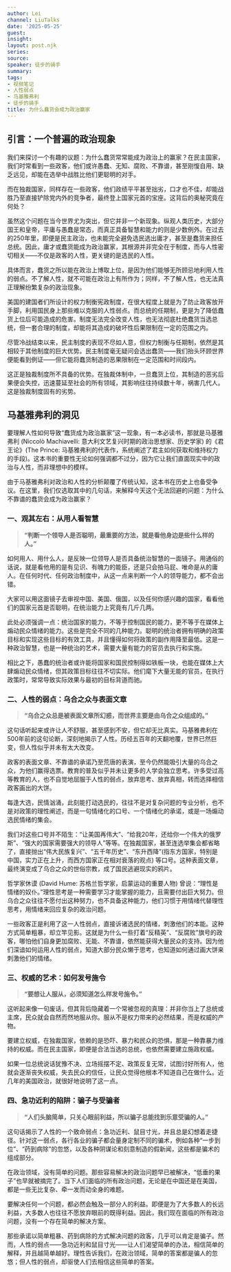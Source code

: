 ```yaml
---
author: Lei
channel: LiuTalks
date: '2025-05-25'
guest: 
insight: 
layout: post.njk
series: 
source: 
speaker: 徒步的骑手
summary: 
tags:
- 视频笔记
- 人性弱点
- 马基雅弗利
- 徒步的骑手
title: 为什么蠢货会成为政治赢家
---
```



## 引言：一个普遍的政治现象

我们来探讨一个有趣的议题：为什么蠢货常常能成为政治上的赢家？在民主国家，我们时常看到一些政客，他们或许愚蠢、无知、腐败、不靠谱，甚至刚愎自用、缺乏远见，却能在选举中战胜比他们更聪明的对手。

而在独裁国家，同样存在一些政客，他们政绩平平甚至拙劣，口才也不佳，却能战胜乃至直接铲除党内外的竞争者，最终登上国家元首的宝座。这背后的奥秘究竟在何处？

虽然这个问题在当今世界尤为突出，但它并非一个新现象。纵观人类历史，大部分国王和皇帝，平庸与愚蠢是常态，而真正具备智慧和能力的则是少数例外。在过去的250年里，即便是民主政治，也未能完全避免选民选出庸才，甚至是蠢货来担任总统。因此，庸才或蠢货能成为政治赢家，其根源并非完全在于制度，而与人性密切相关——不仅是政客的人性，更关键的是选民的人性。

具体而言，蠢货之所以能在政治上博取上位，是因为他们能够无所顾忌地利用人性的弱点。不了解人性，就不可能在政治上有所作为；同样，不了解人性，也无法真正理解纷繁复杂的政治现象。

美国的建国者们所设计的权力制衡宪政制度，在很大程度上就是为了防止政客放开手脚，利用国民身上那些难以克服的人性弱点。而总统的任期制，更是为了降低蠢货上位后可能造成的危害。制度无法完全改变人性，也无法彻底杜绝蠢货当选总统，但一套合理的制度，却能将其造成的破坏性后果限制在一定的范围之内。

尽管冷战结束以来，民主制度的表现不尽如人意，但权力制衡与任期制，依然是其相较于其他制度的巨大优势。民主制度毫无疑问会选出蠢货——我们抬头环顾世界便能看到例证——但它能将蠢货制造的恶果限制在一定范围和时间段内。

这正是独裁制度所不具备的优势。在独裁体制中，一旦蠢货上位，其制造的恶劣后果便会失控，迅速蔓延至社会的所有领域，其影响往往持续数十年，祸害几代人。这是独裁制度固有的劣势。

## 马基雅弗利的洞见

要理解人性如何导致“蠢货成为政治赢家”这一现象，有一本必读书，那就是马基雅弗利 (Niccolò Machiavelli: 意大利文艺复兴时期的政治思想家、历史学家) 的《君王论》(The Prince: 马基雅弗利的代表作，系统阐述了君主如何获取和维持权力的手段)。这本书的重要性无论如何强调都不过分，因为它让我们直面现实中的政治与人性，而非理想中的模样。

由于马基雅弗利对政治和人性的分析颠覆了传统认知，这本书在历史上也备受争议。在这里，我们仅选取其中的几句话，来解释今天这个无法回避的问题：为什么不靠谱的蠢货会成为政治赢家？

### 一、观其左右：从用人看智慧

> **“判断一个领导人是否聪明，最重要的方法，就是看他身边是些什么样的人。”**

如何用人、用什么人，是反映一位领导人是否具备统治智慧的一面镜子。用通俗的话说，就是看他用的是有见识、有魄力的能臣，还是只会拍马屁、唯命是从的庸人。在任何时代、任何政治制度中，从这一点来判断一个人的领导能力，都不会出错。

大家可以用这面镜子去审视中国、美国、俄国，以及任何你感兴趣的国家，看看他们的国家元首是否聪明，在统治能力上究竟有几斤几两。

此处必须强调一点：统治国家的能力，不等于控制国民的能力，更不等于在媒体上煽动民众情绪的能力。这些是完全不同的几种能力。聪明的统治者拥有明确的政策目标和实现这些目标的有效工具，并且懂得如何将政策的副作用降至最低。这是一种政治智慧，也是一种统治的艺术，需要大量有能力的官员去执行和实施。

相比之下，愚蠢的统治者或许能将国家和国民控制得如铁板一块，也能在媒体上大肆煽动民众情绪，但其政策目标往往不切实际。他们麾下大量无能的官员，在执行政策时，常常导致实际效果与最初的目标背道而驰。

### 二、人性的弱点：乌合之众与表面文章

> **“乌合之众总是被表面文章所幻惑，而世界主要是由乌合之众组成的。”**

这句话听起来或许让人不舒服，甚至感到不安，但它却无比真实。马基雅弗利在500年前的这句论断，深刻地揭示了人性。历经五百年的天翻地覆，世界已然巨变，但人性似乎并未有太大改变。

政客的表面文章、不靠谱的承诺乃至荒唐的表演，至今仍然能吸引大量的乌合之众，为他们赢得选票。教育的普及似乎并未让更多的人学会独立思考。许多受过高等教育的人，也不自觉地屈服于人性的弱点，放弃思考、放弃真相，转而选择相信政客画出的大饼。

每逢大选，民情汹涌，此刻能打动选民的，往往不是对复杂问题的专业分析，也不是对政策的理性阐述，而是一句情绪化的口号、一个情绪化的承诺，或是一场煽动选民情绪的集会。

我们对这些口号并不陌生：“让美国再伟大”、“给我20年，还给你一个伟大的俄罗斯”、“强大的国家需要强大的领导人”等等。在独裁国家，甚至连选举集会都省略了，直接抛出“伟大民族复兴”、“五千年历史”、“东升西降”(指东方国家，特别是中国，实力正在上升，而西方国家正在相对衰落的观点) 等口号。这种表面文章，最终演变成了乌合之众的世俗宗教，成了国民逃避现实的鸦片。

哲学家休谟 (David Hume: 苏格兰哲学家，启蒙运动的重要人物) 曾说：“理性是情绪的奴仆。”理性思考是一种需要学习才能掌握的能力，且需要付出巨大努力。但乌合之众往往不愿付出这种努力，也不具备这种能力，他们习惯于用情绪代替理性思考，用情绪来回应复杂的政治问题。

一些政客正是利用了这一人性弱点，直接诉诸选民的情绪，刺激他们的本能。这种方式简单粗暴，却立竿见影。这就是为什么一些打着“反精英”、“反腐败”旗号的政客，哪怕他们自身更加腐败、无能、不靠谱，依然能获得大量民众的支持。因为他们深谙如何运用人性的弱点，知道大部分民众懒于思考，也知道如何通过画大饼来刺激他们的情绪。

### 三、权威的艺术：如何发号施令

> **“要想让人服从，必须知道怎么样发号施令。”**

这听起来像一句废话，但其背后隐藏着一个常被忽视的真理：并非你当上了总统或主席，民众就会自然而然地服从你。服从不是权力带来的必然结果，而是权威的产物。

要建立权威，在独裁国家，依赖的是恐吓、暴力和民众的恐惧，那是一种靠暴力维持的权威。而在民主国家，即便是合法当选的总统，也依然需要建立施政权威。

如果一位总统说话犹豫不决、立场摇摆不定、政策反复无常，试图讨好所有人，他就会逐渐丧失权威，失去民众的信任，让民众觉得他根本不知道自己在做什么。近几年的美国政治，就很好地说明了这一点。

### 四、急功近利的陷阱：骗子与受骗者

> **“人们头脑简单，只关心眼前利益，所以骗子总能找到乐意受骗的人。”**

这句话揭示了人性的一个致命弱点：急功近利、鼠目寸光，并且总是幻想着走捷径。针对这一弱点，各行各业的骗子都会量身定制不同的骗术，例如各种“一步到位”、“药到病除”的忽悠，以及各种阴谋论和刻意制造的假新闻，这些都是骗术的组成部分。

在政治领域，没有简单的问题。那些容易解决的政治问题早已被解决，“低垂的果子”也早就被摘完了。当下人们面临的所有政治问题，无论是在中国还是在美国，都是一些无比复杂、牵一发而动全身的难题。

要解决任何一个问题，都必然会触及一部分人的利益。即便是为了大多数人的长远利益，大多数人也往往不愿放弃眼前的既得利益。因此，我们现在面临的所有政治问题，没有一个存在简单的解决方案。

那些承诺以简单粗暴、药到病除的方式解决问题的政客，几乎可以肯定是骗子。然而，人性的弱点——急功近利和鼠目寸光——让人们渴望简单的办法，相信简单的解释，并且越简单越好。理性告诉我们，在政治领域，简单的答案都是骗人的忽悠；但人性的弱点，却驱使人们去相信这些简单的答案。
